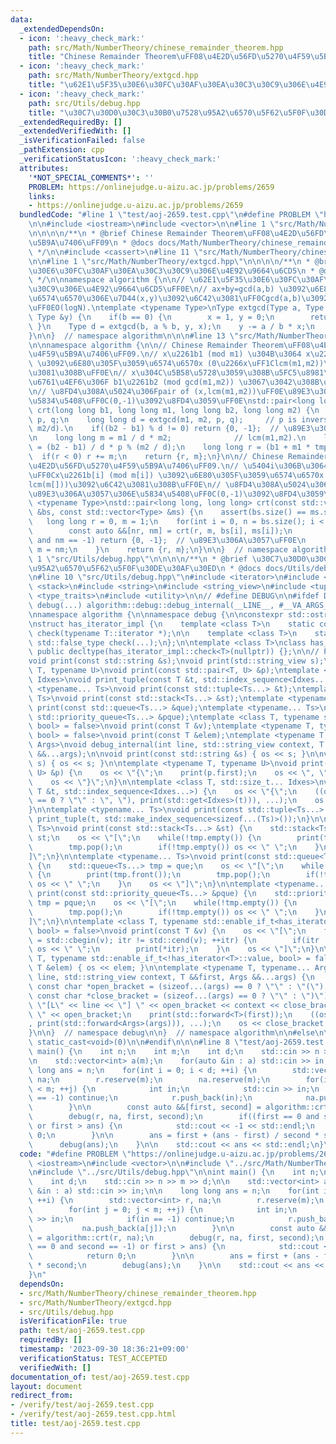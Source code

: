 ```yaml
---
data:
  _extendedDependsOn:
  - icon: ':heavy_check_mark:'
    path: src/Math/NumberTheory/chinese_remainder_theorem.hpp
    title: "Chinese Remainder Theorem\uFF08\u4E2D\u56FD\u5270\u4F59\u5B9A\u7406\uFF09"
  - icon: ':heavy_check_mark:'
    path: src/Math/NumberTheory/extgcd.hpp
    title: "\u62E1\u5F35\u30E6\u30FC\u30AF\u30EA\u30C3\u30C9\u306E\u4E92\u9664\u6CD5"
  - icon: ':heavy_check_mark:'
    path: src/Utils/debug.hpp
    title: "\u30C7\u30D0\u30C3\u30B0\u7528\u95A2\u6570\u5F62\u5F0F\u30DE\u30AF\u30ED"
  _extendedRequiredBy: []
  _extendedVerifiedWith: []
  _isVerificationFailed: false
  _pathExtension: cpp
  _verificationStatusIcon: ':heavy_check_mark:'
  attributes:
    '*NOT_SPECIAL_COMMENTS*': ''
    PROBLEM: https://onlinejudge.u-aizu.ac.jp/problems/2659
    links:
    - https://onlinejudge.u-aizu.ac.jp/problems/2659
  bundledCode: "#line 1 \"test/aoj-2659.test.cpp\"\n#define PROBLEM \"https://onlinejudge.u-aizu.ac.jp/problems/2659\"\
    \n\n#include <iostream>\n#include <vector>\n\n#line 1 \"src/Math/NumberTheory/chinese_remainder_theorem.hpp\"\
    \n\n\n\n/**\n * @brief Chinese Remainder Theorem\uFF08\u4E2D\u56FD\u5270\u4F59\
    \u5B9A\u7406\uFF09\n * @docs docs/Math/NumberTheory/chinese_remainder_theorem.md\n\
    \ */\n\n#include <cassert>\n#line 11 \"src/Math/NumberTheory/chinese_remainder_theorem.hpp\"\
    \n\n#line 1 \"src/Math/NumberTheory/extgcd.hpp\"\n\n\n\n/**\n * @brief \u62E1\u5F35\
    \u30E6\u30FC\u30AF\u30EA\u30C3\u30C9\u306E\u4E92\u9664\u6CD5\n * @docs docs/Math/NumberTheory/extgcd.md\n\
    \ */\n\nnamespace algorithm {\n\n// \u62E1\u5F35\u30E6\u30FC\u30AF\u30EA\u30C3\
    \u30C9\u306E\u4E92\u9664\u6CD5\uFF0E\n// ax+by=gcd(a,b) \u3092\u6E80\u305F\u3059\
    \u6574\u6570\u306E\u7D44(x,y)\u3092\u6C42\u3081\uFF0Cgcd(a,b)\u3092\u8FD4\u3059\
    \uFF0EO(logN).\ntemplate <typename Type>\nType extgcd(Type a, Type b, Type &x,\
    \ Type &y) {\n    if(b == 0) {\n        x = 1, y = 0;\n        return a;\n   \
    \ }\n    Type d = extgcd(b, a % b, y, x);\n    y -= a / b * x;\n    return d;\n\
    }\n\n}  // namespace algorithm\n\n\n#line 13 \"src/Math/NumberTheory/chinese_remainder_theorem.hpp\"\
    \n\nnamespace algorithm {\n\n// Chinese Remainder Theorem\uFF08\u4E2D\u56FD\u5270\
    \u4F59\u5B9A\u7406\uFF09.\n// x\u2261b1 (mod m1) \u304B\u3064 x\u2261b2 (mod m2)\
    \ \u3092\u6E80\u305F\u3059\u6574\u6570x (0\u2266x\uFF1Clcm(m1,m2))\u3092\u6C42\
    \u3081\u308B\uFF0E\n// x\u304C\u5B58\u5728\u3059\u308B\u5FC5\u8981\u5341\u5206\
    \u6761\u4EF6\u306F b1\u2261b2 (mod gcd(m1,m2)) \u3067\u3042\u308B\u3053\u3068\uFF0E\
    \n// \u8FD4\u308A\u5024\u306Fpair of (x,lcm(m1,m2))\uFF0E\u89E3\u306A\u3057\u306E\
    \u5834\u5408\uFF0C(0,-1)\u3092\u8FD4\u3059\uFF0E\nstd::pair<long long, long long>\
    \ crt(long long b1, long long m1, long long b2, long long m2) {\n    long long\
    \ p, q;\n    long long d = extgcd(m1, m2, p, q);     // p is inverse of m1/d (mod\
    \ m2/d).\n    if((b2 - b1) % d != 0) return {0, -1};  // \u89E3\u306A\u3057\uFF0E\
    \n    long long m = m1 / d * m2;              // lcm(m1,m2).\n    long long tmp\
    \ = (b2 - b1) / d * p % (m2 / d);\n    long long r = (b1 + m1 * tmp) % m;\n  \
    \  if(r < 0) r += m;\n    return {r, m};\n}\n\n// Chinese Remainder Theorem\uFF08\
    \u4E2D\u56FD\u5270\u4F59\u5B9A\u7406\uFF09.\n// \u5404i\u306B\u3064\u3044\u3066\
    \uFF0Cx\u2261b[i] (mod m[i]) \u3092\u6E80\u305F\u3059\u6574\u6570x (0\u2266x\uFF1C\
    lcm(m[]))\u3092\u6C42\u3081\u308B\uFF0E\n// \u8FD4\u308A\u5024\u306Fpair of (x,lcm(m[]))\uFF0E\
    \u89E3\u306A\u3057\u306E\u5834\u5408\uFF0C(0,-1)\u3092\u8FD4\u3059\uFF0E\ntemplate\
    \ <typename Type>\nstd::pair<long long, long long> crt(const std::vector<Type>\
    \ &bs, const std::vector<Type> &ms) {\n    assert(bs.size() == ms.size());\n \
    \   long long r = 0, m = 1;\n    for(int i = 0, n = bs.size(); i < n; ++i) {\n\
    \        const auto &&[nr, nm] = crt(r, m, bs[i], ms[i]);\n        if(nr == 0\
    \ and nm == -1) return {0, -1};  // \u89E3\u306A\u3057\uFF0E\n        r = nr,\
    \ m = nm;\n    }\n    return {r, m};\n}\n\n}  // namespace algorithm\n\n\n#line\
    \ 1 \"src/Utils/debug.hpp\"\n\n\n\n/**\n * @brief \u30C7\u30D0\u30C3\u30B0\u7528\
    \u95A2\u6570\u5F62\u5F0F\u30DE\u30AF\u30ED\n * @docs docs/Utils/debug.md\n */\n\
    \n#line 10 \"src/Utils/debug.hpp\"\n#include <iterator>\n#include <queue>\n#include\
    \ <stack>\n#include <string>\n#include <string_view>\n#include <tuple>\n#include\
    \ <type_traits>\n#include <utility>\n\n// #define DEBUG\n\n#ifdef DEBUG\n\n#define\
    \ debug(...) algorithm::debug::debug_internal(__LINE__, #__VA_ARGS__, __VA_ARGS__)\n\
    \nnamespace algorithm {\n\nnamespace debug {\n\nconstexpr std::ostream &os = std::cerr;\n\
    \nstruct has_iterator_impl {\n    template <class T>\n    static constexpr std::true_type\
    \ check(typename T::iterator *);\n\n    template <class T>\n    static constexpr\
    \ std::false_type check(...);\n};\n\ntemplate <class T>\nclass has_iterator :\
    \ public decltype(has_iterator_impl::check<T>(nullptr)) {};\n\n// Prototype declaration.\n\
    void print(const std::string &s);\nvoid print(std::string_view s);\ntemplate <typename\
    \ T, typename U>\nvoid print(const std::pair<T, U> &p);\ntemplate <class T, std::size_t...\
    \ Idxes>\nvoid print_tuple(const T &t, std::index_sequence<Idxes...>);\ntemplate\
    \ <typename... Ts>\nvoid print(const std::tuple<Ts...> &t);\ntemplate <typename...\
    \ Ts>\nvoid print(const std::stack<Ts...> &st);\ntemplate <typename... Ts>\nvoid\
    \ print(const std::queue<Ts...> &que);\ntemplate <typename... Ts>\nvoid print(const\
    \ std::priority_queue<Ts...> &pque);\ntemplate <class T, typename std::enable_if_t<has_iterator<T>::value,\
    \ bool> = false>\nvoid print(const T &v);\ntemplate <typename T, typename std::enable_if_t<!has_iterator<T>::value,\
    \ bool> = false>\nvoid print(const T &elem);\ntemplate <typename T, typename...\
    \ Args>\nvoid debug_internal(int line, std::string_view context, T &&first, Args\
    \ &&...args);\n\nvoid print(const std::string &s) { os << s; }\n\nvoid print(std::string_view\
    \ s) { os << s; }\n\ntemplate <typename T, typename U>\nvoid print(const std::pair<T,\
    \ U> &p) {\n    os << \"{\";\n    print(p.first);\n    os << \", \";\n    print(p.second);\n\
    \    os << \"}\";\n}\n\ntemplate <class T, std::size_t... Idxes>\nvoid print_tuple(const\
    \ T &t, std::index_sequence<Idxes...>) {\n    os << \"{\";\n    ((os << (Idxes\
    \ == 0 ? \"\" : \", \"), print(std::get<Idxes>(t))), ...);\n    os << \"}\";\n\
    }\n\ntemplate <typename... Ts>\nvoid print(const std::tuple<Ts...> &t) {\n   \
    \ print_tuple(t, std::make_index_sequence<sizeof...(Ts)>());\n}\n\ntemplate <typename...\
    \ Ts>\nvoid print(const std::stack<Ts...> &st) {\n    std::stack<Ts...> tmp =\
    \ st;\n    os << \"[\";\n    while(!tmp.empty()) {\n        print(tmp.top());\n\
    \        tmp.pop();\n        if(!tmp.empty()) os << \" \";\n    }\n    os << \"\
    ]\";\n}\n\ntemplate <typename... Ts>\nvoid print(const std::queue<Ts...> &que)\
    \ {\n    std::queue<Ts...> tmp = que;\n    os << \"[\";\n    while(!tmp.empty())\
    \ {\n        print(tmp.front());\n        tmp.pop();\n        if(!tmp.empty())\
    \ os << \" \";\n    }\n    os << \"]\";\n}\n\ntemplate <typename... Ts>\nvoid\
    \ print(const std::priority_queue<Ts...> &pque) {\n    std::priority_queue<Ts...>\
    \ tmp = pque;\n    os << \"[\";\n    while(!tmp.empty()) {\n        print(tmp.top());\n\
    \        tmp.pop();\n        if(!tmp.empty()) os << \" \";\n    }\n    os << \"\
    ]\";\n}\n\ntemplate <class T, typename std::enable_if_t<has_iterator<T>::value,\
    \ bool> = false>\nvoid print(const T &v) {\n    os << \"[\";\n    for(auto itr\
    \ = std::cbegin(v); itr != std::cend(v); ++itr) {\n        if(itr != std::cbegin(v))\
    \ os << \" \";\n        print(*itr);\n    }\n    os << \"]\";\n}\n\ntemplate <typename\
    \ T, typename std::enable_if_t<!has_iterator<T>::value, bool> = false>\nvoid print(const\
    \ T &elem) { os << elem; }\n\ntemplate <typename T, typename... Args>\nvoid debug_internal(int\
    \ line, std::string_view context, T &&first, Args &&...args) {\n    constexpr\
    \ const char *open_bracket = (sizeof...(args) == 0 ? \"\" : \"(\");\n    constexpr\
    \ const char *close_bracket = (sizeof...(args) == 0 ? \"\" : \")\");\n    os <<\
    \ \"[L\" << line << \"] \" << open_bracket << context << close_bracket << \":\
    \ \" << open_bracket;\n    print(std::forward<T>(first));\n    ((os << \", \"\
    , print(std::forward<Args>(args))), ...);\n    os << close_bracket << std::endl;\n\
    }\n\n}  // namespace debug\n\n}  // namespace algorithm\n\n#else\n\n#define debug(...)\
    \ static_cast<void>(0)\n\n#endif\n\n\n#line 8 \"test/aoj-2659.test.cpp\"\n\nint\
    \ main() {\n    int n;\n    int m;\n    int d;\n    std::cin >> n >> m >> d;\n\
    \n    std::vector<int> a(m);\n    for(auto &in : a) std::cin >> in;\n\n    long\
    \ long ans = n;\n    for(int i = 0; i < d; ++i) {\n        std::vector<int> r,\
    \ na;\n        r.reserve(m);\n        na.reserve(m);\n        for(int j = 0; j\
    \ < m; ++j) {\n            int in;\n            std::cin >> in;\n            if(in\
    \ == -1) continue;\n            r.push_back(in);\n            na.push_back(a[j]);\n\
    \        }\n\n        const auto &&[first, second] = algorithm::crt(r, na);\n\
    \        debug(r, na, first, second);\n        if((first == 0 and second == -1)\
    \ or first > ans) {\n            std::cout << -1 << std::endl;\n            return\
    \ 0;\n        }\n\n        ans = first + (ans - first) / second * second;\n  \
    \      debug(ans);\n    }\n\n    std::cout << ans << std::endl;\n}\n"
  code: "#define PROBLEM \"https://onlinejudge.u-aizu.ac.jp/problems/2659\"\n\n#include\
    \ <iostream>\n#include <vector>\n\n#include \"../src/Math/NumberTheory/chinese_remainder_theorem.hpp\"\
    \n#include \"../src/Utils/debug.hpp\"\n\nint main() {\n    int n;\n    int m;\n\
    \    int d;\n    std::cin >> n >> m >> d;\n\n    std::vector<int> a(m);\n    for(auto\
    \ &in : a) std::cin >> in;\n\n    long long ans = n;\n    for(int i = 0; i < d;\
    \ ++i) {\n        std::vector<int> r, na;\n        r.reserve(m);\n        na.reserve(m);\n\
    \        for(int j = 0; j < m; ++j) {\n            int in;\n            std::cin\
    \ >> in;\n            if(in == -1) continue;\n            r.push_back(in);\n \
    \           na.push_back(a[j]);\n        }\n\n        const auto &&[first, second]\
    \ = algorithm::crt(r, na);\n        debug(r, na, first, second);\n        if((first\
    \ == 0 and second == -1) or first > ans) {\n            std::cout << -1 << std::endl;\n\
    \            return 0;\n        }\n\n        ans = first + (ans - first) / second\
    \ * second;\n        debug(ans);\n    }\n\n    std::cout << ans << std::endl;\n\
    }\n"
  dependsOn:
  - src/Math/NumberTheory/chinese_remainder_theorem.hpp
  - src/Math/NumberTheory/extgcd.hpp
  - src/Utils/debug.hpp
  isVerificationFile: true
  path: test/aoj-2659.test.cpp
  requiredBy: []
  timestamp: '2023-09-30 18:36:21+09:00'
  verificationStatus: TEST_ACCEPTED
  verifiedWith: []
documentation_of: test/aoj-2659.test.cpp
layout: document
redirect_from:
- /verify/test/aoj-2659.test.cpp
- /verify/test/aoj-2659.test.cpp.html
title: test/aoj-2659.test.cpp
---
```

